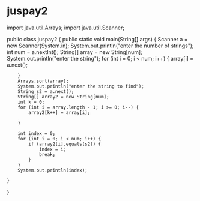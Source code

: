 # juspay2

import java.util.Arrays;
import java.util.Scanner;

public class juspay2 {
	public static void main(String[] args) {
		Scanner a = new Scanner(System.in);
		System.out.println("enter the  number of strings");
		int num = a.nextInt();
		String[] array = new String[num];
		System.out.println("enter the string");
		for (int i = 0; i < num; i++) {
			array[i] = a.next();

		}
		Arrays.sort(array);
		System.out.println("enter the string to find");
		String s2 = a.next();
		String[] array2 = new String[num];
		int k = 0;
		for (int i = array.length - 1; i >= 0; i--) {
			array2[k++] = array[i];

		}

		int index = 0;
		for (int i = 0; i < num; i++) {
			if (array2[i].equals(s2)) {
				index = i;
				break;
			}
		}
		System.out.println(index);

	}
}

